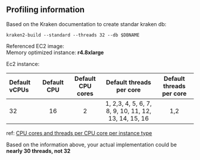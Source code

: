 ## Profiling information

Based on the Kraken documentation to create standar kraken db:

```shell
kraken2-build --standard --threads 32 --db $DBNAME
```

Referenced EC2 image:</br> 
Memory optimized instance: **r4.8xlarge**

Ec2 instance: 

| Default vCPUs	    | Default CPU | Default CPU cores | Default threads per core  | Default threads per core  |
| :---------------- | :---------: | :---------------: | :-----------------------: | :-----------------------: | 
| 32                |  16         |  2                |   1, 2,3, 4, 5, 6, 7, 8, 9, 10, 11, 12, 13, 14, 15, 16 |1,2|    


ref:  [CPU cores and threads per CPU core per instance type](https://docs.aws.amazon.com/AWSEC2/latest/UserGuide/cpu-options-supported-instances-values.html)

Based on the information above, your actual implementation could be **nearly  30 threads, not 32**

